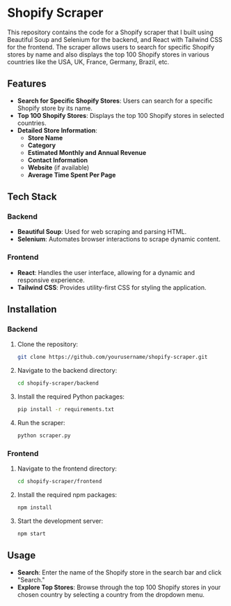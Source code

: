 # Shopify Scraper

This repository contains the code for a Shopify scraper that I built using Beautiful Soup and Selenium for the backend, and React with Tailwind CSS for the frontend. The scraper allows users to search for specific Shopify stores by name and also displays the top 100 Shopify stores in various countries like the USA, UK, France, Germany, Brazil, etc.

## Features

- **Search for Specific Shopify Stores**: Users can search for a specific Shopify store by its name.
- **Top 100 Shopify Stores**: Displays the top 100 Shopify stores in selected countries.
- **Detailed Store Information**:
  - **Store Name**
  - **Category**
  - **Estimated Monthly and Annual Revenue**
  - **Contact Information**
  - **Website** (if available)
  - **Average Time Spent Per Page**

## Tech Stack

### Backend
- **Beautiful Soup**: Used for web scraping and parsing HTML.
- **Selenium**: Automates browser interactions to scrape dynamic content.

### Frontend
- **React**: Handles the user interface, allowing for a dynamic and responsive experience.
- **Tailwind CSS**: Provides utility-first CSS for styling the application.

## Installation

### Backend
1. Clone the repository:
    ```bash
    git clone https://github.com/yourusername/shopify-scraper.git
    ```
2. Navigate to the backend directory:
    ```bash
    cd shopify-scraper/backend
    ```
3. Install the required Python packages:
    ```bash
    pip install -r requirements.txt
    ```
4. Run the scraper:
    ```bash
    python scraper.py
    ```

### Frontend
1. Navigate to the frontend directory:
    ```bash
    cd shopify-scraper/frontend
    ```
2. Install the required npm packages:
    ```bash
    npm install
    ```
3. Start the development server:
    ```bash
    npm start
    ```

## Usage

- **Search**: Enter the name of the Shopify store in the search bar and click "Search."
- **Explore Top Stores**: Browse through the top 100 Shopify stores in your chosen country by selecting a country from the dropdown menu.
